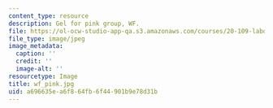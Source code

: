 ```yaml
---
content_type: resource
description: Gel for pink group, WF.
file: https://ol-ocw-studio-app-qa.s3.amazonaws.com/courses/20-109-laboratory-fundamentals-in-biological-engineering-fall-2007/a696635ea6f864fb6f44901b9e78d31b_wf_pink.jpg
file_type: image/jpeg
image_metadata:
  caption: ''
  credit: ''
  image-alt: ''
resourcetype: Image
title: wf_pink.jpg
uid: a696635e-a6f8-64fb-6f44-901b9e78d31b
---
```

